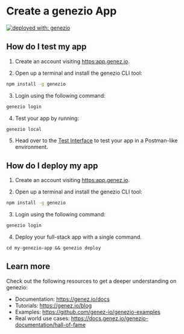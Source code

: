 # Create a genezio App

[![deployed with: genezio](https://img.shields.io/badge/deployed_with-genezio-6742c1.svg?labelColor=62C353&style=flat)](https://github.com/genez-io/genezio)

## How do I test my app

1. Create an account visiting <https:app.genez.io>.

2. Open up a terminal and install the genezio CLI tool:
```bash
npm install -g genezio
```

3. Login using the following command:

```bash
genezio login
```

4. Test your app by running:
```
genezio local
```

5. Head over to the [Test Interface](https://app.genez.io/test-interface) to test your app in a Postman-like environment.

## How do I deploy my app

1. Create an account visiting <https:app.genez.io>.

2. Open up a terminal and install the genezio CLI tool:
```bash
npm install -g genezio
```

3. Login using the following command:

```bash
genezio login
```

4. Deploy your full-stack app with a single command.

```
cd my-genezio-app && genezio deploy
```

## Learn more

Check out the following resources to get a deeper understanding on genezio:

- Documentation: https://genez.io/docs
- Tutorials: https://genez.io/blog
- Examples: https://github.com/genez-io/genezio-examples
- Real world use cases: https://docs.genez.io/genezio-documentation/hall-of-fame
